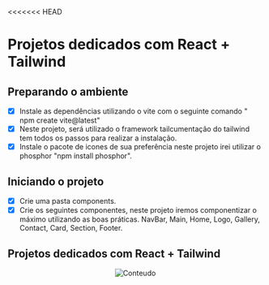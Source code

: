 <<<<<<< HEAD
# Projetos dedicados com React + Tailwind

## Preparando o ambiente 
- [x] Instale as dependências utilizando o vite com o seguinte comando " npm create vite@latest"   
- [x] Neste projeto, será utilizado o framework tailcumentação do tailwind tem todos os passos para realizar a instalação.
- [x] Instale o pacote de icones de sua preferência neste projeto irei utilizar o phosphor "npm install phosphor".
  
## Iniciando o projeto

- [x] Crie uma pasta components.
- [x] Crie os seguintes componentes, neste projeto iremos componentizar o máximo utilizando as boas práticas. NavBar, Main, Home, Logo, Gallery, Contact, Card, Section, Footer. 

## Projetos dedicados com React + Tailwind

<div align="center">
  <img src="https://user-images.githubusercontent.com/82729145/216396409-f36808e5-6d50-4407-8768-a16c7f37c60b.png" alt="Conteudo">
</div>

